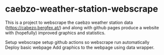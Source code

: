 # caebzo-weather-station-webscrape

This is a project to webscrape the caebzo weather station data (https://cabezo.bergfex.at/) and along with github pages produce a website with (hopefully) improved graphics and statistics.

Setup webscrape
setup github actions so webscrape run automatically
Deploy basic webpage
Add graphics to the webpage using data wrapper.
